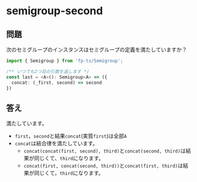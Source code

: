 # semigroup-second

## 問題

次のセミグループのインスタンスはセミグループの定義を満たしていますか？

```ts
import { Semigroup } from 'fp-ts/Semigroup';

/** いつでも2つ目の引数を返します */
const last = <A>(): Semigroup<A> => ({
  concat: (_first, second) => second
})
```

## 答え

満たしています。

- `first`，`second`と結果`concat`(実質`first`)は全部`A`
- `concat`は結合律を満たしています。
  - `concat(concat(first, second), third)`と`concat(second, third)`は結果が同じくて、`third`になります。
  - `concat(first, concat(second, third))`と`concat(first, third)`は結果が同じくて，`third`になります。

